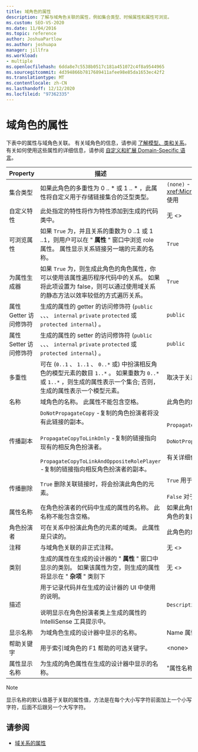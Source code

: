```yaml
---
title: 域角色的属性
description: 了解与域角色关联的属性，例如集合类型、时候属性和属性可浏览。
ms.custom: SEO-VS-2020
ms.date: 11/04/2016
ms.topic: reference
author: JoshuaPartlow
ms.author: joshuapa
manager: jillfra
ms.workload:
- multiple
ms.openlocfilehash: 6dda8e7c5538b0517c181a451072c4f8a9544965
ms.sourcegitcommit: 4d394866b7817689411afee98e85da1653ec42f2
ms.translationtype: MT
ms.contentlocale: zh-CN
ms.lasthandoff: 12/12/2020
ms.locfileid: "97362335"
---
```

# <a name="properties-of-domain-roles"></a>域角色的属性
下表中的属性与域角色关联。 有关域角色的信息，请参阅 [了解模型、类和关系](../modeling/understanding-models-classes-and-relationships.md)。 有关如何使用这些属性的详细信息，请参阅 [自定义和扩展 Domain-Specific 语言](../modeling/customizing-and-extending-a-domain-specific-language.md)。

|Property|描述|默认|
|-|-|-|
|集合类型|如果此角色的多重性为 0 .. * 或 1 .. \* ，此属性将自定义用于存储链接集合的泛型类型。|`(none)` - <xref:Microsoft.VisualStudio.Modeling.LinkedElementCollection%601> 使用|
|自定义特性|此处指定的特性将作为特性添加到生成的代码类中。|无 <\>|
|可浏览属性|如果 `True` 为，并且关系的重数为 0 ..1 或 1 ..1，则用户可以在 " **属性** " 窗口中浏览 role 属性。 属性显示关系链接另一端的元素的名称。|`True`|
|为属性生成器|如果 `True` 为，则生成此角色的角色属性，你可以使用该属性遍历程序代码中的关系。 如果将此项设置为 false，则可以通过使用域关系的静态方法以效率较低的方式遍历关系。|`True`|
|属性 Getter 访问修饰符|生成的属性的 getter 的访问修饰符 (`public` 、、、 `internal` `private` `protected` 或 `protected internal`) 。|`public`|
|属性 Setter 访问修饰符|生成的属性的 setter 的访问修饰符 (`public` 、、、 `internal` `private` `protected` 或 `protected internal`) 。|`public`|
|多重性|可在 (`0..1` 、 `1..1` 、 `0..*` 或) 中扮演相反角色的模型元素的数目 `1..*` 。 如果重数为 `0..*` 或 `1..*` ，则生成的属性表示一个集合; 否则，生成的属性表示一个模型元素。|取决于关系类型以及这是关系中的源角色还是目标角色。|
|名称|域角色的名称。 此属性不能包含空格。|此角色的角色扮演者的域类的名称。|
|传播副本|`DoNotPropagateCopy` -复制的角色扮演者将没有此链接的副本。<br /><br /> `PropagateCopyToLinkOnly` -复制的链接指向现有的相反角色扮演者。<br /><br /> `PropagateCopyToLinkAndOppositeRolePlayer` -复制的链接指向相反角色扮演者的副本。|`PropagateCopyToLinkAndOppositeRolePlayer` 对于嵌入的源角色。<br /><br /> `DoNotPropagateCopy` 对于其他角色。<br /><br /> 有关详细信息，请参阅 [自定义复制行为](../modeling/customizing-copy-behavior.md)|
|传播删除|`True` 删除关联链接时，将会扮演此角色的元素。|`True` 用于嵌入角色的目标。<br /><br /> `False` 对于其他角色。|
|属性名称|在角色扮演者的代码中生成的属性的名称。 此名称不能包含空格。|如果此角色具有零对一或一对一的重数，则相反角色的名称;否则，相反角色的复数名称。|
|角色扮演者|可在关系中扮演此角色的元素的域类。 此属性是只读的。|此角色的角色扮演者的域类。|
|注释|与域角色关联的非正式注释。|无 <\>|
|类别|生成的属性在生成的设计器的 " **属性** " 窗口中显示的类别。 如果该属性为空，则生成的属性将显示在 " **杂项** " 类别下|无 <\>|
|描述|用于记录代码并在生成的设计器的 UI 中使用的说明。<br /><br /> 说明显示在角色扮演者类上生成的属性的 IntelliSense 工具提示中。|`Description for`*角色的全名*|
|显示名称|为域角色生成的设计器中显示的名称。|Name 属性的调整后的值。|
|帮助关键字|用于索引域角色的 F1 帮助的可选关键字。|\<none>|
|属性显示名称|为生成的角色属性在生成的设计器中显示的名称。|"属性名称" 属性的调整后的值。|

> [!NOTE]
> 显示名称的默认值基于关联的属性值，方法是在每个大小写字符前面加上一个小写字符，后面不后跟另一个大写字符。

## <a name="see-also"></a>请参阅

- [域关系的属性](../modeling/properties-of-domain-relationships.md)